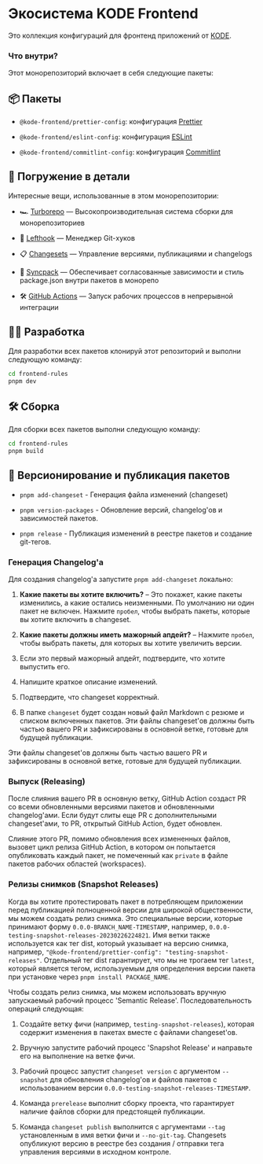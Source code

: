 # Экосистема KODE Frontend

Это коллекция конфигураций для фронтенд приложений от [KODE](https://appkode.dev/).

### Что внутри?

Этот монорепозиторий включает в себя следующие пакеты:

## 📦 Пакеты

- `@kode-frontend/prettier-config`: конфигурация [Prettier](https://prettier.io/)

- `@kode-frontend/eslint-config`: конфигурация [ESLint](https://eslint.org/)

- `@kode-frontend/commitlint-config`: конфигурация [Commitlint](https://commitlint.js.org/)

## 🤿 Погружение в детали

Интересные вещи, использованные в этом монорепозитории:

- 🏎 [Turborepo](https://turbo.build/) — Высокопроизводительная система сборки для монорепозиториев

- 🐞 [Lefthook](https://github.com/evilmartians/lefthook) — Менеджер Git-хуков

- 📋 [Changesets](https://github.com/changesets/changesets) — Управление версиями, публикациями и changelogs

- 🔄 [Syncpack](https://github.com/JamieMason/syncpack) — Обеспечивает согласованные зависимости и стиль package.json внутри пакетов в монорепо

- 🛠 [GitHub Actions](https://github.com/changesets/action) — Запуск рабочих процессов в непрерывной интеграции

## 👨‍💻 Разработка

Для разработки всех пакетов клонируй этот репозиторий и выполни следующую команду:

```bash
cd frontend-rules
pnpm dev
```

## 🛠️ Сборка

Для сборки всех пакетов выполни следующую команду:

```bash
cd frontend-rules
pnpm build
```

## 🚀 Версионирование и публикация пакетов

- `pnpm add-changeset` - Генерация файла изменений (changeset)

- `pnpm version-packages` - Обновление версий, changelog'ов и зависимостей пакетов.

- `pnpm release` - Публикация изменений в реестре пакетов и создание git-тегов.

### Генерация Changelog'а

Для создания changelog'а запустите `pnpm add-changeset` локально:

1. **Какие пакеты вы хотите включить?** – Это покажет, какие пакеты изменились, а какие остались неизменными. По умолчанию ни один пакет не включен. Нажмите `пробел`, чтобы выбрать пакеты, которые вы хотите включить в changeset.

2. **Какие пакеты должны иметь мажорный апдейт?** – Нажмите `пробел`, чтобы выбрать пакеты, для которых вы хотите увеличить версии.

3. Если это первый мажорный апдейт, подтвердите, что хотите выпустить его.

4. Напишите краткое описание изменений.

5. Подтвердите, что changeset корректный.

6. В папке `changeset` будет создан новый файл Markdown с резюме и списком включенных пакетов.
   Эти файлы changeset'ов должны быть частью вашего PR и зафиксированы в основной ветке, готовые для будущей публикации.

Эти файлы changeset'ов должны быть частью вашего PR и зафиксированы в основной ветке, готовые для будущей публикации.

### Выпуск (Releasing)

После слияния вашего PR в основную ветку, GitHub Action создаст PR со всеми обновленными версиями пакетов и обновленными changelog'ами. Если будут слиты еще PR с дополнительными changeset'ами, то PR, открытый GitHub Action, будет обновлен.

Слияние этого PR, помимо обновления всех измененных файлов, вызовет цикл релиза GitHub Action, в котором он попытается опубликовать каждый пакет, не помеченный как `private` в файле пакетов рабочих областей (workspaces).

### Релизы снимков (Snapshot Releases)

Когда вы хотите протестировать пакет в потребляющем приложении перед публикацией полноценной версии для широкой общественности, мы можем создать релиз снимка. Это специальные версии, которые принимают форму `0.0.0-BRANCH_NAME-TIMESTAMP`, например, `0.0.0-testing-snapshot-releases-20230226224821`. Имя ветки также используется как тег dist, который указывает на версию снимка, например, `"@kode-frontend/prettier-config": "testing-snapshot-releases"`. Отдельный тег dist гарантирует, что мы не трогаем тег `latest`, который является тегом, используемым для определения версии пакета при установке через `pnpm install PACKAGE_NAME`.

Чтобы создать релиз снимка, мы можем использовать вручную запускаемый рабочий процесс 'Semantic Release'. Последовательность операций следующая:

1. Создайте ветку фичи (например, `testing-snapshot-releases`), которая содержит изменения в пакетах вместе с файлами changeset'ов.

2. Вручную запустите рабочий процесс 'Snapshot Release' и направьте его на выполнение на ветке фичи.

3. Рабочий процесс запустит `changeset version` с аргументом `--snapshot` для обновления changelog'ов и файлов пакетов с использованием версии `0.0.0-testing-snapshot-releases-TIMESTAMP`.

4. Команда `prerelease` выполнит сборку проекта, что гарантирует наличие файлов сборки для предстоящей публикации.

5. Команда `changeset publish` выполнится с аргументами `--tag` установленным в имя ветки фичи и `--no-git-tag`. Changesets опубликуют версию в реестре без создания / отправки тега управления версиями в исходном контроле.
